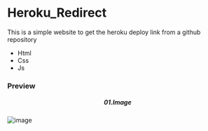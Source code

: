 # Heroku_Redirect


This is a simple website to get the heroku deploy link from a github repository 
<ul>
    <li>Html </li>
    <li>Css </li>
    <li>Js </li>
</ul>
<h3>Preview</h3>

<h5 style="text-align: center;">01.Image </h5>

![image](https://user-images.githubusercontent.com/96438111/169559140-7edc6f1c-9d38-474a-8424-11ea7a6e893f.png)

